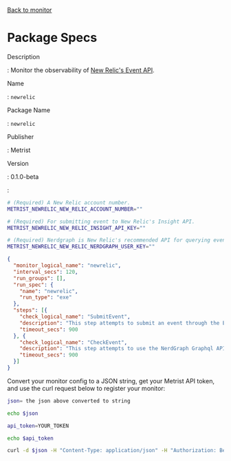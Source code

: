 [Back to monitor](newrelic.md)

# Package Specs

Description

: Monitor the observability of [New Relic's Event API](https://docs.newrelic.com/docs/data-apis/ingest-apis/event-api/introduction-event-api/).

Name

: `newrelic`

Package Name

: `newrelic`

Publisher

: Metrist

Version

: 0.1.0-beta

: &nbsp;


<!--@include: /parts/_3.md-->


```sh
# (Required) A New Relic account number.
METRIST_NEWRELIC_NEW_RELIC_ACCOUNT_NUMBER=""

# (Required) For submitting event to New Relic's Insight API.
METRIST_NEWRELIC_NEW_RELIC_INSIGHT_API_KEY=""

# (Required) Nerdgraph is New Relic's recommended API for querying events.
METRIST_NEWRELIC_NEW_RELIC_NERDGRAPH_USER_KEY=""
```

<!--@include: /parts/tips_env-vars.md -->


<!--@include: /parts/_4.md-->


```json
{
  "monitor_logical_name": "newrelic",
  "interval_secs": 120,
  "run_groups": [],
  "run_spec": {
    "name": "newrelic",
    "run_type": "exe"
  },
  "steps": [{
    "check_logical_name": "SubmitEvent",
    "description": "This step attempts to submit an event through the Event API.",
    "timeout_secs": 900
  }, {
    "check_logical_name": "CheckEvent",
    "description": "This step attempts to use the NerdGraph Graphql API to retrieve the event submitted in the previous step.",
    "timeout_secs": 900
  }]
}
```




Convert your monitor config to a JSON string, get your Metrist API token, and use the curl request below to register your monitor:

```sh
json= the json above converted to string

echo $json

api_token=YOUR_TOKEN

echo $api_token

curl -d $json -H "Content-Type: application/json" -H "Authorization: Bearer $api_token" 'https://app.metrist.io/api/v0/monitor-config'

```

<!--@include: /parts/tips_api.md-->


<!--@include: /parts/_5.md-->


<!--@include: /parts/result.md-->